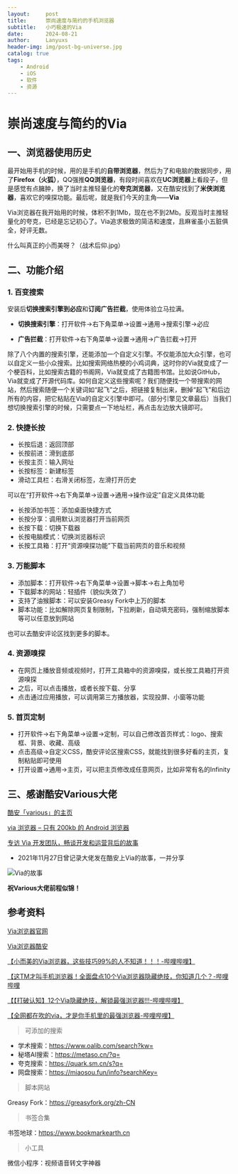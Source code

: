 ```yaml
---
layout:     post
title:      崇尚速度与简约的手机浏览器
subtitle:   小巧极速的Via
date:       2024-08-21
author:     Lanyuxs
header-img: img/post-bg-universe.jpg
catalog: true
tags:
    - Android
    - iOS
    - 软件
    - 资源
---
```

# 崇尚速度与简约的Via
## 一、浏览器使用历史
最开始用手机的时候，用的是手机的**自带浏览器**，然后为了和电脑的数据同步，用了**Firefox（火狐）**，QQ强推**QQ浏览器**，有段时间喜欢在**UC浏览器**上看段子，但是感觉有点臃肿，换了当时主推轻量化的**夸克浏览器**，又在酷安找到了**米侠浏览器**，喜欢它的嗅探功能。最后呢，就是我们今天的主角——**Via**

Via浏览器在我开始用的时候，体积不到1Mb，现在也不到2Mb。反观当时主推轻量化的夸克，已经是忘记初心了。Via追求极致的简洁和速度，且麻雀虽小五脏俱全，好评无数。

什么叫真正的小而美呀？（战术后仰.jpg）

## 二、功能介绍

### 1. 百变搜索
安装后**切换搜索引擎到必应**和**订阅广告拦截**，使用体验立马拉满。

* **切换搜索引擎**：打开软件->右下角菜单->设置->通用->搜索引擎->必应

* **广告拦截**：打开软件->右下角菜单->设置->通用->广告拦截->打开

除了八个内置的搜索引擎，还能添加一个自定义引擎。不仅能添加大众引擎，也可以自定义一些小众搜索。比如搜索网络热梗的小鸡词典，这时你的Via就变成了一个梗百科，比如搜索古籍的书阁网，Via就变成了古籍图书馆。比如说GitHub，Via就变成了开源代码库。如何自定义这些搜索呢？我们随便找一个带搜索的网站，然后搜索随便一个关键词如“起飞”之后，把链接复制出来，删掉“起飞”和后边所有的内容，把它粘贴在Via的自定义引擎中即可。（部分引擎见文章最后）当我们想切换搜索引擎的时候，只需要点一下地址栏，再点击左边放大镜即可。

### 2. 快捷长按
* 长按后退：返回顶部
* 长按前进：滑到底部
*  长按主页：输入网址
*  长按标签：新建标签
*  滑动工具栏：右滑关闭标签，左滑打开历史

可以在“打开软件->右下角菜单->设置->通用->操作设定”自定义具体功能

* 长按添加书签：添加桌面快捷方式
*  长按分享：调用默认浏览器打开当前网页
*  长按下载：切换下载器
*  长按电脑模式：切换浏览器标识
*  长按工具箱：打开“资源嗅探功能”下载当前网页的音乐和视频

### 3. 万能脚本
* 添加脚本：打开软件->右下角菜单->设置->脚本->右上角加号
*  下载脚本的网站：轻插件（貌似失效了）
*  支持了油猴脚本：可以安装Greasy Fork中上万的脚本
*  脚本功能：比如解除网页复制限制，下拉刷新，自动填充密码，强制缩放脚本等可以任意放到网站

也可以去酷安评论区找到更多的脚本。

### 4. 资源嗅探
* 在网页上播放音频或视频时，打开工具箱中的资源嗅探，或长按工具箱打开资源嗅探
*  之后，可以点击播放，或者长按下载、分享
*  点击通过应用播放，可以调用第三方播放器，实现投屏、小窗等功能

### 5. 首页定制
* 打开软件->右下角菜单->设置->定制，可以自己修改首页样式：logo、搜索框、背景、收藏、高级
*  点击高级->自定义CSS，酷安评论区搜索CSS，就能找到很多好看的主页，复制粘贴即可使用
*  打开设置->通用->主页，可以把主页修改成任意网页，比如非常有名的Infinity

## 三、感谢酷安Various大佬
[酷安「various」的主页](http://www.coolapk.com/u/441319)

[via 浏览器 – 只有 200kb 的 Android 浏览器](https://www.appinn.com/via-browser-for-android/)

[专访 Via 开发团队，畅谈开发和运营背后的故事](https://www.sohu.com/a/118876066_464100)

* 2021年11月27日曾记录大佬发在酷安上Via的故事，一并分享

![Via的故事](https://p.ipic.vip/patjkc.jpg)

**祝Various大佬前程似锦！**

## 参考资料
[Via浏览器官网](https://viayoo.com/zh-cn/)

[Via浏览器酷安](https://www.coolapk.com/apk/mark.via)

[【小而美的Via浏览器，这些技巧99%的人不知道！！！-哔哩哔哩】](https://b23.tv/mnmusVm)

[【这TM才叫手机浏览器！全面盘点10个Via浏览器隐藏绝技，你知道几个？-哔哩哔哩](https://b23.tv/FL4YJVU)

[【【打破认知】12个Via隐藏绝技，解锁最强浏览器!!!-哔哩哔哩】](https://b23.tv/sfqwqcH)

[【全网都在吹的via，才是你手机里的最强浏览器-哔哩哔哩】](https://b23.tv/BjZkQVD)

> 可添加的搜索

* 学术搜索：https://www.oalib.com/search?kw=
* 秘塔AI搜索：https://metaso.cn/?q=
* 夸克搜索：https://quark.sm.cn/s?q=
* 网盘搜索：https://miaosou.fun/info?searchKey=

>脚本网站

Greasy Fork：https://greasyfork.org/zh-CN

> 书签合集

书签地球：https://www.bookmarkearth.cn

> 小工具

微信小程序：视频语音转文字神器